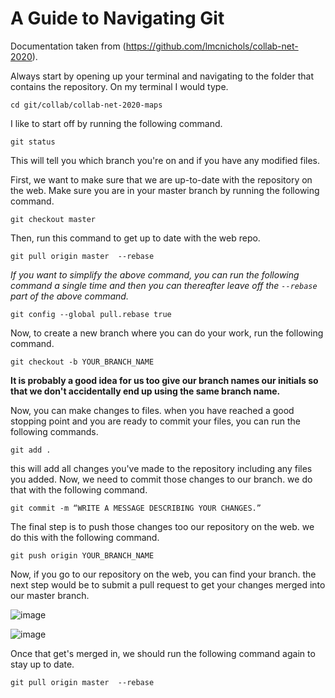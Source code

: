 # A Guide to Navigating Git

Documentation taken from (https://github.com/lmcnichols/collab-net-2020).


Always start by opening up your terminal and navigating to the folder that contains the repository. On my terminal I would type.

```cd git/collab/collab-net-2020-maps```

I like to start off by running the following command.

```git status```

This will tell you which branch you're on and if you have any modified files.

First, we want to make sure that we are up-to-date with the repository on the web. Make sure you are in your master branch by running the following command.

```git checkout master```

Then, run this command to get up to date with the web repo.

```git pull origin master  --rebase```

*If you want to simplify the above command, you can run the following command a single time and then you can thereafter leave off the `--rebase` part of the above command.*

```git config --global pull.rebase true```

Now, to create a new branch where you can do your work, run the following command.

```git checkout -b YOUR_BRANCH_NAME```

**It is probably a good idea for us too give our branch names our initials so that we don't accidentally end up using the same branch name.**

Now, you can make changes to files. when you have reached a good stopping point and you are ready to commit your files, you can run the following commands.

```git add .```

this will add all changes you've made to the repository including any files you added. Now, we need to commit those changes to our branch. we do that with the following command.

```git commit -m “WRITE A MESSAGE DESCRIBING YOUR CHANGES.”```

The final step is to push those changes too our repository on the web. we do this with the following command.

```git push origin YOUR_BRANCH_NAME```

Now, if you go to our repository on the web, you can find your branch. the next step would be to submit a pull request to get your changes merged into our master branch.

![image](https://user-images.githubusercontent.com/52261474/91771800-7513a700-eb98-11ea-93a8-4fc66d36c39a.png)

![image](https://user-images.githubusercontent.com/52261474/91771946-be63f680-eb98-11ea-943d-2d0db7536223.png)

Once that get's merged in, we should run the following command again to stay up to date.

```git pull origin master  --rebase```

